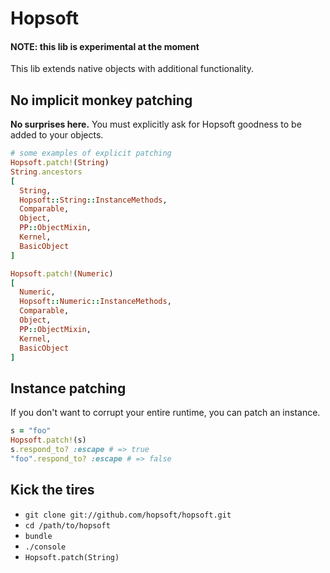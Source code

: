 # Hopsoft

#### NOTE: this lib is experimental at the moment

This lib extends native objects with additional functionality.

## No implicit monkey patching

**No surprises here.** You must explicitly ask for Hopsoft goodness to be added to your objects.

```ruby
# some examples of explicit patching
Hopsoft.patch!(String)
String.ancestors
[
  String,
  Hopsoft::String::InstanceMethods,
  Comparable,
  Object,
  PP::ObjectMixin,
  Kernel,
  BasicObject
]

Hopsoft.patch!(Numeric)
[
  Numeric,
  Hopsoft::Numeric::InstanceMethods,
  Comparable,
  Object,
  PP::ObjectMixin,
  Kernel,
  BasicObject
]
```

## Instance patching

If you don't want to corrupt your entire runtime, you can patch an instance.

```ruby
s = "foo"
Hopsoft.patch!(s)
s.respond_to? :escape # => true
"foo".respond_to? :escape # => false
```

## Kick the tires

* `git clone git://github.com/hopsoft/hopsoft.git`
* `cd /path/to/hopsoft`
* `bundle`
* `./console`
* `Hopsoft.patch(String)`
